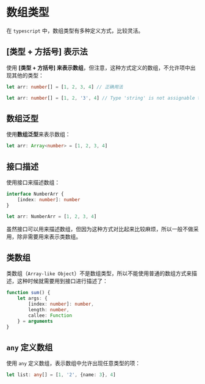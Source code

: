 # 数组类型

在 `typescript` 中，数组类型有多种定义方式，比较灵活。



## [类型 + 方括号] 表示法

使用 **[类型 + 方括号] 来表示数组**，但注意，这种方式定义的数组，不允许项中出现其他的类型：

```typescript
let arr: number[] = [1, 2, 3, 4] // 正确用法

let arr: number[] = [1, 2, '3', 4] // Type 'string' is not assignable to type 'number'.
```

## 数组泛型

使用**数组泛型**来表示数组：

```typescript
let arr: Array<number> = [1, 2, 3, 4]
```

## 接口描述

使用接口来描述数组：

```typescript
interface NumberArr {
    [index: number]: number
}

let arr: NumberArr = [1, 2, 3, 4]
```

虽然接口可以用来描述数组，但因为这种方式对比起来比较麻烦，所以一般不做采用，除非需要用来表示类数组。

## 类数组

类数组（`Array-like Object`）不是数组类型，所以不能使用普通的数组方式来描述，这种时候就需要用到接口进行描述了：

```typescript
function sum() {
    let args: {
        [index: number]: number,
        length: number,
        callee: Function
    } = arguments
}
```

## `any` 定义数组

使用 `any` 定义数组，表示数组中允许出现任意类型的项：

```typescript
let list: any[] = [1, '2', {name: 3}, 4]
```

